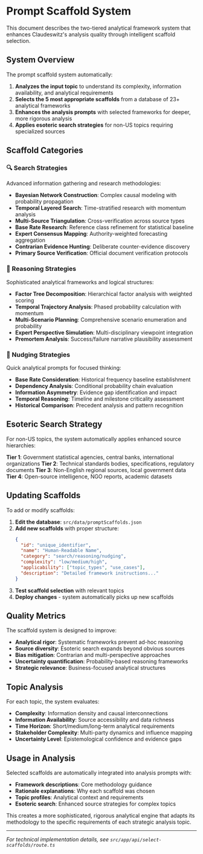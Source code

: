 # Prompt Scaffold System

This document describes the two-tiered analytical framework system that enhances Claudeswitz's analysis quality through intelligent scaffold selection.

## System Overview

The prompt scaffold system automatically:
1. **Analyzes the input topic** to understand its complexity, information availability, and analytical requirements
2. **Selects the 5 most appropriate scaffolds** from a database of 23+ analytical frameworks
3. **Enhances the analysis prompts** with selected frameworks for deeper, more rigorous analysis
4. **Applies esoteric search strategies** for non-US topics requiring specialized sources

## Scaffold Categories

### 🔍 Search Strategies
Advanced information gathering and research methodologies:
- **Bayesian Network Construction**: Complex causal modeling with probability propagation
- **Temporal Layered Search**: Time-stratified research with momentum analysis
- **Multi-Source Triangulation**: Cross-verification across source types
- **Base Rate Research**: Reference class refinement for statistical baseline
- **Expert Consensus Mapping**: Authority-weighted forecasting aggregation
- **Contrarian Evidence Hunting**: Deliberate counter-evidence discovery
- **Primary Source Verification**: Official document verification protocols

### 🧠 Reasoning Strategies
Sophisticated analytical frameworks and logical structures:
- **Factor Tree Decomposition**: Hierarchical factor analysis with weighted scoring
- **Temporal Trajectory Analysis**: Phased probability calculation with momentum
- **Multi-Scenario Planning**: Comprehensive scenario enumeration and probability
- **Expert Perspective Simulation**: Multi-disciplinary viewpoint integration
- **Premortem Analysis**: Success/failure narrative plausibility assessment

### 🎯 Nudging Strategies
Quick analytical prompts for focused thinking:
- **Base Rate Consideration**: Historical frequency baseline establishment
- **Dependency Analysis**: Conditional probability chain evaluation
- **Information Asymmetry**: Evidence gap identification and impact
- **Temporal Reasoning**: Timeline and milestone criticality assessment
- **Historical Comparison**: Precedent analysis and pattern recognition

## Esoteric Search Strategy

For non-US topics, the system automatically applies enhanced source hierarchies:

**Tier 1**: Government statistical agencies, central banks, international organizations
**Tier 2**: Technical standards bodies, specifications, regulatory documents
**Tier 3**: Non-English regional sources, local government data
**Tier 4**: Open-source intelligence, NGO reports, academic datasets

## Updating Scaffolds

To add or modify scaffolds:

1. **Edit the database**: `src/data/promptScaffolds.json`
2. **Add new scaffolds** with proper structure:
   ```json
   {
     "id": "unique_identifier",
     "name": "Human-Readable Name",
     "category": "search/reasoning/nudging",
     "complexity": "low/medium/high",
     "applicability": ["topic_types", "use_cases"],
     "description": "Detailed framework instructions..."
   }
   ```
3. **Test scaffold selection** with relevant topics
4. **Deploy changes** - system automatically picks up new scaffolds

## Quality Metrics

The scaffold system is designed to improve:
- **Analytical rigor**: Systematic frameworks prevent ad-hoc reasoning
- **Source diversity**: Esoteric search expands beyond obvious sources
- **Bias mitigation**: Contrarian and multi-perspective approaches
- **Uncertainty quantification**: Probability-based reasoning frameworks
- **Strategic relevance**: Business-focused analytical structures

## Topic Analysis

For each topic, the system evaluates:
- **Complexity**: Information density and causal interconnections
- **Information Availability**: Source accessibility and data richness
- **Time Horizon**: Short/medium/long-term analytical requirements
- **Stakeholder Complexity**: Multi-party dynamics and influence mapping
- **Uncertainty Level**: Epistemological confidence and evidence gaps

## Usage in Analysis

Selected scaffolds are automatically integrated into analysis prompts with:
- **Framework descriptions**: Core methodology guidance
- **Rationale explanations**: Why each scaffold was chosen
- **Topic profiles**: Analytical context and requirements
- **Esoteric search**: Enhanced source strategies for complex topics

This creates a more sophisticated, rigorous analytical engine that adapts its methodology to the specific requirements of each strategic analysis topic.

---

*For technical implementation details, see `src/app/api/select-scaffolds/route.ts`*